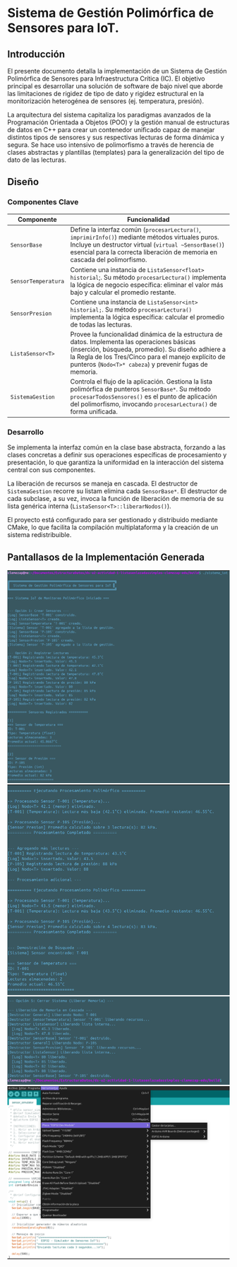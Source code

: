 # Sistema de Gestión Polimórfica de Sensores para IoT.

## Introducción
El presente documento detalla la implementación de un Sistema de Gestión Polimórfica de Sensores para Infraestructura Crítica (IC). El objetivo principal es desarrollar una solución de software de bajo nivel que aborde las limitaciones de rigidez de tipo de dato y rigidez estructural en la monitorización heterogénea de sensores (ej. temperatura, presión).

La arquitectura del sistema capitaliza los paradigmas avanzados de la Programación Orientada a Objetos (POO) y la gestión manual de estructuras de datos en C++ para crear un contenedor unificado capaz de manejar distintos tipos de sensores y sus respectivas lecturas de forma dinámica y segura. Se hace uso intensivo de polimorfismo a través de herencia de clases abstractas y plantillas (templates) para la generalización del tipo de dato de las lecturas.

## Diseño

### Componentes Clave

|Componente| Funcionalidad|
|----------|--------------|
|```SensorBase```|Define la interfaz común (```procesarLectura()```, ```imprimirInfo()```) mediante métodos virtuales puros. Incluye un destructor virtual (```virtual ~SensorBase()```) esencial para la correcta liberación de memoria en cascada del polimorfismo.|
|```SensorTemperatura```|Contiene una instancia de ```ListaSensor<float> historial```;. Su método ```procesarLectura()``` implementa la lógica de negocio específica: eliminar el valor más bajo y calcular el promedio restante.|
|```SensorPresion```|Contiene una instancia de ```ListaSensor<int> historial;```. Su método ```procesarLectura()``` implementa la lógica específica: calcular el promedio de todas las lecturas.|
|```ListaSensor<T>```|Provee la funcionalidad dinámica de la estructura de datos. Implementa las operaciones básicas (inserción, búsqueda, promedio). Su diseño adhiere a la Regla de los Tres/Cinco para el manejo explícito de punteros (```Nodo<T>* cabeza```) y prevenir fugas de memoria.|
|```SistemaGestion```|Controla el flujo de la aplicación. Gestiona la lista polimórfica de punteros ```SensorBase*```. Su método ```procesarTodosSensores()``` es el punto de aplicación del polimorfismo, invocando ```procesarLectura()``` de forma unificada.|

### Desarrollo
Se implementa la interfaz común en la clase base abstracta, forzando a las clases concretas a definir sus operaciones específicas de procesamiento y presentación, lo que garantiza la uniformidad en la interacción del sistema central con sus componentes.

La liberación de recursos se maneja en cascada. El destructor de ```SistemaGestion``` recorre su listam elimina cada ```SensorBase*```. El destructor de cada subclase, a su vez, invoca la función de liberación de memoria de su lista genérica interna (```ListaSensor<T>::liberarNodos()```).

El proyecto está configurado para ser gestionado y distribuido mediante CMake, lo que facilita la compilación multiplataforma y la creación de un sistema redistribuible.

## Pantallasos de la Implementación Generada

![Captura 1](./img/cap1.png)
![Captura 2](./img/cap2.png)
![Captura 3](./img/cap3.png)
![Captura 4](./img/cap4.png)